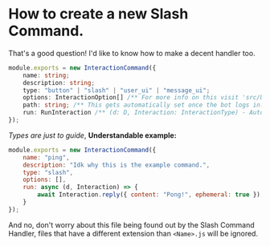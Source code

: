 # How to create a new Slash Command.

That's a good question! I'd like to know how to make a decent handler too.

```ts
module.exports = new InteractionCommand({
    name: string;
    description: string;
	type: "button" | "slash" | "user_ui" | "message_ui";
	options: InteractionOption[] /** For more info on this visit 'src/Util/Classes/Commands.ts (39:0)' */;
	path: string; /** This gets automatically set once the bot logs in. */
	run: RunInteraction /** (d: D, Interaction: InteractionType) - Automatic selection of InteractionType built in. */;
});
```

_Types are just to guide_, **Understandable example:**

```js
module.exports = new InteractionCommand({
	name: "ping",
	description: "Idk why this is the example command.",
	type: "slash",
	options: [],
	run: async (d, Interaction) => {
		await Interaction.reply({ content: "Pong!", ephemeral: true });
	}
});
```

And no, don't worry about this file being found out by the Slash Command Handler, files that have a different extension than `<Name>.js` will be ignored.
